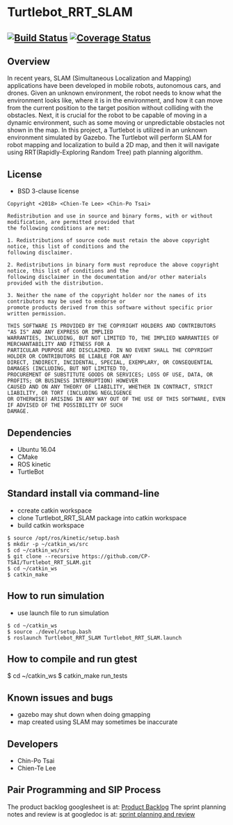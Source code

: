 # Turtlebot_RRT_SLAM
[![Build Status](https://travis-ci.org/CP-TSAI/Turtlebot_RRT_SLAM.svg?branch=master)](https://travis-ci.org/CP-TSAI/Turtlebot_RRT_SLAM)
[![Coverage Status](https://coveralls.io/repos/github/CP-TSAI/Turtlebot_RRT_SLAM/badge.svg?branch=master)](https://coveralls.io/github/CP-TSAI/Turtlebot_RRT_SLAM?branch=master)
---

## Overview
In recent years, SLAM (Simultaneous Localization and Mapping) applications have been developed in mobile robots, autonomous cars, and drones. Given an unknown environment, the robot needs to know what the environment looks like, where it is in the environment, and how it can move from the current position to the target position without colliding with the obstacles. Next, it is crucial for the robot to be capable of moving in a dynamic environment, such as some moving or unpredictable obstacles not shown in the map.
In this project, a Turtlebot is utilized in an unknown environment simulated by Gazebo. The Turtlebot will perform SLAM for robot mapping and localization to build a 2D map, and then it will navigate using RRT(Rapidly-Exploring Random Tree) path planning algorithm.

## License
- BSD 3-clause license
 ```
Copyright <2018> <Chien-Te Lee> <Chin-Po Tsai>

Redistribution and use in source and binary forms, with or without modification, are permitted provided that 
the following conditions are met:

1. Redistributions of source code must retain the above copyright notice, this list of conditions and the
 following disclaimer.

2. Redistributions in binary form must reproduce the above copyright notice, this list of conditions and the 
following disclaimer in the documentation and/or other materials provided with the distribution.

3. Neither the name of the copyright holder nor the names of its contributors may be used to endorse or 
promote products derived from this software without specific prior written permission.

THIS SOFTWARE IS PROVIDED BY THE COPYRIGHT HOLDERS AND CONTRIBUTORS "AS IS" AND ANY EXPRESS OR IMPLIED 
WARRANTIES, INCLUDING, BUT NOT LIMITED TO, THE IMPLIED WARRANTIES OF MERCHANTABILITY AND FITNESS FOR A 
PARTICULAR PURPOSE ARE DISCLAIMED. IN NO EVENT SHALL THE COPYRIGHT HOLDER OR CONTRIBUTORS BE LIABLE FOR ANY 
DIRECT, INDIRECT, INCIDENTAL, SPECIAL, EXEMPLARY, OR CONSEQUENTIAL DAMAGES (INCLUDING, BUT NOT LIMITED TO, 
PROCUREMENT OF SUBSTITUTE GOODS OR SERVICES; LOSS OF USE, DATA, OR PROFITS; OR BUSINESS INTERRUPTION) HOWEVER 
CAUSED AND ON ANY THEORY OF LIABILITY, WHETHER IN CONTRACT, STRICT LIABILITY, OR TORT (INCLUDING NEGLIGENCE 
OR OTHERWISE) ARISING IN ANY WAY OUT OF THE USE OF THIS SOFTWARE, EVEN IF ADVISED OF THE POSSIBILITY OF SUCH 
DAMAGE.
```

## Dependencies
- Ubuntu 16.04
- CMake
- ROS kinetic
- TurtleBot

## Standard install via command-line
- ccreate catkin workspace
- clone Turtlebot_RRT_SLAM package into catkin workspace
- build catkin workspace
```
$ source /opt/ros/kinetic/setup.bash
$ mkdir -p ~/catkin_ws/src
$ cd ~/catkin_ws/src
$ git clone --recursive https://github.com/CP-TSAI/Turtlebot_RRT_SLAM.git
$ cd ~/catkin_ws
$ catkin_make
```
## How to run simulation
- use launch file to run simulation
```
$ cd ~/catkin_ws
$ source ./devel/setup.bash
$ roslaunch Turtlebot_RRT_SLAM Turtlebot_RRT_SLAM.launch
```

## How to compile and run gtest
$ cd ~/catkin_ws
$ catkin_make run_tests

## Known issues and bugs
- gazebo may shut down when doing gmapping
- map created using SLAM may sometimes be inaccurate

## Developers
- Chin-Po Tsai
- Chien-Te Lee

## Pair Programming and SIP Process
The product backlog googlesheet is at: [Product Backlog](https://drive.google.com/open?id=1GGu_NdKpPYwJQIi1h2X-HnGCWf6llKr8mGp2iHy4rJw)
The sprint planning notes and review is at googledoc is at: [sprint planning and review](https://drive.google.com/open?id=1NWolqhI0ZdGPkRvtMio8TpJGyvjn2_onNdll_8KjDRM)



